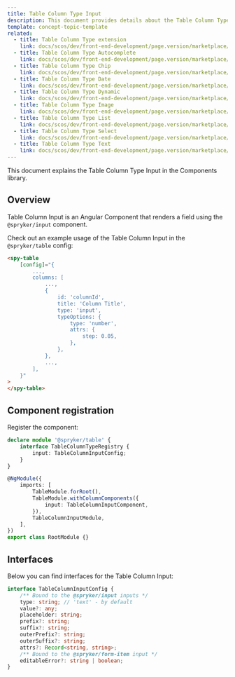 ```yaml
---
title: Table Column Type Input
description: This document provides details about the Table Column Type Input in the Components Library.
template: concept-topic-template
related:
  - title: Table Column Type extension
    link: docs/scos/dev/front-end-development/page.version/marketplace/table-design/table-column-type-extension/table-column-type-extension.html
  - title: Table Column Type Autocomplete
    link: docs/scos/dev/front-end-development/page.version/marketplace/table-design/table-column-type-extension/table-column-type-autocomplete.html
  - title: Table Column Type Chip
    link: docs/scos/dev/front-end-development/page.version/marketplace/table-design/table-column-type-extension/table-column-type-chip.html
  - title: Table Column Type Date
    link: docs/scos/dev/front-end-development/page.version/marketplace/table-design/table-column-type-extension/table-column-type-date.html
  - title: Table Column Type Dynamic
    link: docs/scos/dev/front-end-development/page.version/marketplace/table-design/table-column-type-extension/table-column-type-dynamic.html
  - title: Table Column Type Image
    link: docs/scos/dev/front-end-development/page.version/marketplace/table-design/table-column-type-extension/table-column-type-image.html
  - title: Table Column Type List
    link: docs/scos/dev/front-end-development/page.version/marketplace/table-design/table-column-type-extension/table-column-type-list.html
  - title: Table Column Type Select
    link: docs/scos/dev/front-end-development/page.version/marketplace/table-design/table-column-type-extension/table-column-type-select.html
  - title: Table Column Type Text
    link: docs/scos/dev/front-end-development/page.version/marketplace/table-design/table-column-type-extension/table-column-type-text.html
---
```


This document explains the Table Column Type Input in the Components library.

## Overview

Table Column Input is an Angular Component that renders a field using the `@spryker/input` component.

Check out an example usage of the Table Column Input in the `@spryker/table` config:

```html
<spy-table
    [config]="{
        ...,
        columns: [
            ...,
            {
                id: 'columnId',
                title: 'Column Title',
                type: 'input',
                typeOptions: {
                    type: 'number',
                    attrs: {
                        step: 0.05,
                    },
                },
            },
            ...,
        ],
    }"
>
</spy-table>
```

## Component registration

Register the component:

```ts
declare module '@spryker/table' {
    interface TableColumnTypeRegistry {
        input: TableColumnInputConfig;
    }
}

@NgModule({
    imports: [
        TableModule.forRoot(),
        TableModule.withColumnComponents({
            input: TableColumnInputComponent,
        }),
        TableColumnInputModule,
    ],
})
export class RootModule {}
```

## Interfaces

Below you can find interfaces for the Table Column Input:

```ts
interface TableColumnInputConfig {
    /** Bound to the @spryker/input inputs */
    type: string; // 'text' - by default
    value?: any;
    placeholder: string;
    prefix?: string;
    suffix?: string;
    outerPrefix?: string;
    outerSuffix?: string;
    attrs?: Record<string, string>;
    /** Bound to the @spryker/form-item input */
    editableError?: string | boolean;
}
```
